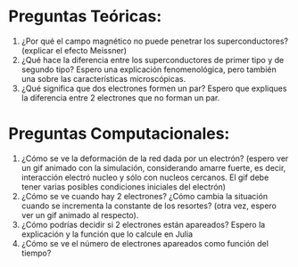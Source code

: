 # Preguntas Teóricas: 

1. ¿Por qué el campo magnético no puede penetrar los superconductores?  (explicar el efecto Meissner) 
2. ¿Qué hace la diferencia entre los superconductores de primer tipo y de segundo tipo? Espero una explicación fenomenológica, pero también una sobre las características microscópicas. 
3. ¿Qué significa que dos electrones formen un par? Espero que expliques la diferencia entre 2 electrones que no forman un par. 

# Preguntas Computacionales: 

1. ¿Cómo se ve la deformación de la red dada por un electrón? (espero ver un gif animado con la simulación, considerando amarre fuerte, es decir, interacción electró nucleo y sólo con nucleos cercanos. El gif debe tener varias posibles condiciones iniciales del electrón) 
2. ¿Cómo se ve cuando hay 2 electrones? ¿Cómo cambia la situación cuando se incrementa la constante de los resortes? (otra vez, espero ver un gif animado al respecto). 
3. ¿Cómo podrías decidir si 2 electrones están apareados? Espero la explicación y la función que lo calcule en Julia
4. ¿Cómo se ve el número de electrones apareados como función del tiempo?
